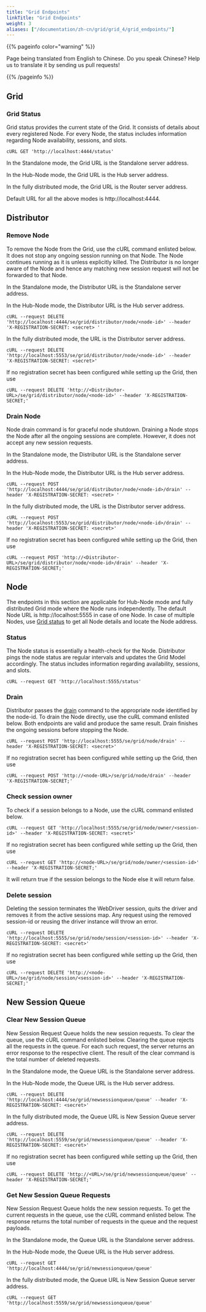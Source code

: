 ```yaml
---
title: "Grid Endpoints"
linkTitle: "Grid Endpoints"
weight: 3
aliases: ["/documentation/zh-cn/grid/grid_4/grid_endpoints/"]
---
```


{{% pageinfo color="warning" %}}
<p class="lead">
   <i class="fas fa-language display-4"></i> 
   Page being translated from 
   English to Chinese. Do you speak Chinese? Help us to translate
   it by sending us pull requests!
</p>
{{% /pageinfo %}}

## Grid 

### Grid Status

Grid status provides the current state of the Grid. It consists of details about every registered Node.
For every Node, the status includes information regarding Node availability, sessions, and slots. 

```shell
cURL GET 'http://localhost:4444/status'
```

In the Standalone mode, the Grid URL is the Standalone server address.

In the Hub-Node mode, the Grid URL is the Hub server address. 

In the fully distributed mode, the Grid URL is the Router server address.

Default URL for all the above modes is http://localhost:4444.

## Distributor

### Remove Node

To remove the Node from the Grid, use the cURL command enlisted below.
It does not stop any ongoing session running on that Node.
The Node continues running as it is unless explicitly killed. 
The Distributor is no longer aware of the Node and hence any matching new session request
will not be forwarded to that Node.

In the Standalone mode, the Distributor URL is the Standalone server address. 

In the Hub-Node mode, the Distributor URL is the Hub server address.  
```shell
cURL --request DELETE 'http://localhost:4444/se/grid/distributor/node/<node-id>' --header 'X-REGISTRATION-SECRET: <secret> '
```
In the fully distributed mode, the URL is the Distributor server address. 
```shell
cURL --request DELETE 'http://localhost:5553/se/grid/distributor/node/<node-id>' --header 'X-REGISTRATION-SECRET: <secret>'
```
If no registration secret has been configured while setting up the Grid, then use 
```shell
cURL --request DELETE 'http://<Distributor-URL>/se/grid/distributor/node/<node-id>' --header 'X-REGISTRATION-SECRET;'
```

### Drain Node

Node drain command is for graceful node shutdown.
Draining a Node stops the Node after all the ongoing sessions are complete.
However, it does not accept any new session requests.

In the Standalone mode, the Distributor URL is the Standalone server address. 

In the Hub-Node mode, the Distributor URL is the Hub server address.  
```shell
cURL --request POST 'http://localhost:4444/se/grid/distributor/node/<node-id>/drain' --header 'X-REGISTRATION-SECRET: <secret> '
```
In the fully distributed mode, the URL is the Distributor server address. 
```shell
cURL --request POST 'http://localhost:5553/se/grid/distributor/node/<node-id>/drain' --header 'X-REGISTRATION-SECRET: <secret>'
```
If no registration secret has been configured while setting up the Grid, then use 
```shell
cURL --request POST 'http://<Distributor-URL>/se/grid/distributor/node/<node-id>/drain' --header 'X-REGISTRATION-SECRET;'
```

## Node

The endpoints in this section are applicable for Hub-Node mode and fully distributed Grid mode where the
Node runs independently. 
The default Node URL is http://localhost:5555 in case of one Node. 
In case of multiple Nodes, use [Grid status](#grid-status) to get all Node details and locate the Node address.

### Status 

The Node status is essentially a health-check for the Node.
Distributor pings the node status are regular intervals and updates the Grid Model accordingly.
The status includes information regarding availability, sessions, and slots. 

```shell
cURL --request GET 'http://localhost:5555/status'
```

### Drain

Distributor passes the [drain](#drain-node) command to the appropriate node identified by the node-id.
To drain the Node directly, use the cuRL command enlisted below.
Both endpoints are valid and produce the same result. Drain finishes the ongoing sessions before stopping the Node.

```shell
cURL --request POST 'http://localhost:5555/se/grid/node/drain' --header 'X-REGISTRATION-SECRET: <secret>'
```
If no registration secret has been configured while setting up the Grid, then use 
```shell
cURL --request POST 'http://<node-URL>/se/grid/node/drain' --header 'X-REGISTRATION-SECRET;'
```

### Check session owner

To check if a session belongs to a Node, use the cURL command enlisted below. 

```shell
cURL --request GET 'http://localhost:5555/se/grid/node/owner/<session-id>' --header 'X-REGISTRATION-SECRET: <secret>'
```
If no registration secret has been configured while setting up the Grid, then use 
```shell
cURL --request GET 'http://<node-URL>/se/grid/node/owner/<session-id>' --header 'X-REGISTRATION-SECRET;'
```

It will return true if the session belongs to the Node else it will return false.

### Delete session

Deleting the session terminates the WebDriver session, quits the driver and removes it from the active sessions map.
Any request using the removed session-id or reusing the driver instance will throw an error.

```shell
cURL --request DELETE 'http://localhost:5555/se/grid/node/session/<session-id>' --header 'X-REGISTRATION-SECRET: <secret>'
```
If no registration secret has been configured while setting up the Grid, then use 
```shell
cURL --request DELETE 'http://<node-URL>/se/grid/node/session/<session-id>' --header 'X-REGISTRATION-SECRET;'
```

## New Session Queue

### Clear New Session Queue

New Session Request Queue holds the new session requests. 
To clear the queue, use the cURL command enlisted below. 
Clearing the queue rejects all the requests in the queue. For each such request, the server returns an error response to the respective client.
The result of the clear command is the total number of deleted requests.

In the Standalone mode, the Queue URL is the Standalone server address. 

In the Hub-Node mode, the Queue URL is the Hub server address.

```shell
cURL --request DELETE 'http://localhost:4444/se/grid/newsessionqueue/queue' --header 'X-REGISTRATION-SECRET: <secret>'
```

In the fully distributed mode, the Queue URL is New Session Queue server address.
```shell
cURL --request DELETE 'http://localhost:5559/se/grid/newsessionqueue/queue' --header 'X-REGISTRATION-SECRET: <secret>'
```

If no registration secret has been configured while setting up the Grid, then use 
```shell
cURL --request DELETE 'http://<URL>/se/grid/newsessionqueue/queue' --header 'X-REGISTRATION-SECRET;'
```

### Get New Session Queue Requests

New Session Request Queue holds the new session requests. 
To get the current requests in the queue, use the cURL command enlisted below. 
The response returns the total number of requests in the queue and the request payloads.

In the Standalone mode, the Queue URL is the Standalone server address. 

In the Hub-Node mode, the Queue URL is the Hub server address.

```shell
cURL --request GET 'http://localhost:4444/se/grid/newsessionqueue/queue'
```

In the fully distributed mode, the Queue URL is New Session Queue server address.
```shell
cURL --request GET 'http://localhost:5559/se/grid/newsessionqueue/queue'
